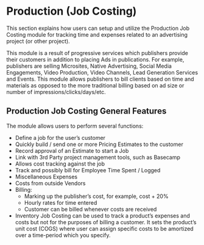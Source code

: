 # Production (Job Costing)

This section explains how users can setup and utilize the Production Job Costing module for tracking time and expenses related to an advertising project (or other project).

This module is a result of progressive services which publishers provide their customers in addition to placing Ads in publications. For example, publishers are selling Microsites, Native Advertising, Social Media Engagements, Video Production, Video Channels, Lead Generation Services and Events. This module allows publishers to bill clients based on time and materials as opposed to the more traditional billing based on ad size or number of impressions/clicks/days/etc.

## Production Job Costing General Features

The module allows users to perform several functions:

* Define a job for the user’s customer
* Quickly build / send one or more Pricing Estimates to the customer
* Record approval of an Estimate to start a Job
* Link with 3rd Party project management tools, such as Basecamp
* Allows cost tracking against the job
* Track and possibly bill for Employee Time Spent / Logged
* Miscellaneous Expenses
* Costs from outside Vendors
* Billing:
  * Marking up the publisher’s cost, for example, cost + 20%
  * Hourly rates for time entered
  * Customer can be billed whenever costs are received
* Inventory Job Costing can be used to track a product’s expenses and costs but not for the purposes of billing a customer. It sets the product’s unit cost (COGS) where user can assign specific costs to be amortized over a time-period which you specify.
